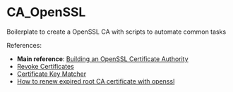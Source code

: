 # CA_OpenSSL
Boilerplate to create a OpenSSL CA with scripts to automate common tasks

References: 
- **Main reference**: [Building an OpenSSL Certificate Authority](https://devcentral.f5.com/s/articles/building-an-openssl-certificate-authority-introduction-and-design-considerations-for-elliptical-curves-27720)
- [Revoke Certificates](https://roll.urown.net/ca/ca_revoke.html)
- [Certificate Key Matcher](https://www.sslshopper.com/certificate-key-matcher.html)
- [How to renew expired root CA certificate with openssl](https://www.golinuxcloud.com/renew-expired-root-ca-certificate-openssl/)


